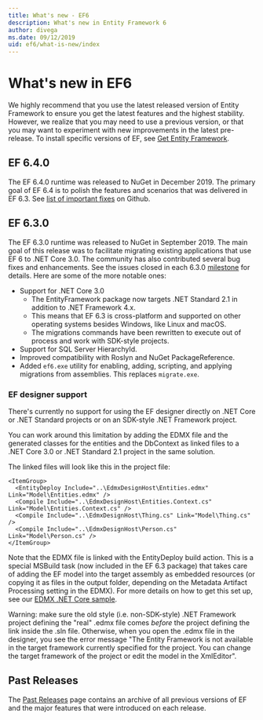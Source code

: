 ```yaml
---
title: What's new - EF6
description: What's new in Entity Framework 6
author: divega
ms.date: 09/12/2019
uid: ef6/what-is-new/index
---
```

# What's new in EF6

We highly recommend that you use the latest released version of Entity Framework to ensure you get the latest features and the highest stability.
However, we realize that you may need to use a previous version, or that you may want to experiment with new improvements in the latest pre-release.
To install specific versions of EF, see [Get Entity Framework](xref:ef6/fundamentals/install).

## EF 6.4.0

The EF 6.4.0 runtime was released to NuGet in December  2019. The primary goal of EF 6.4 is to polish the features and scenarios that was delivered in EF 6.3. See [list of important fixes](https://github.com/dotnet/ef6/milestone/14?closed=1) on Github.

## EF 6.3.0

The EF 6.3.0 runtime was released to NuGet in September 2019. The main goal of this release was to facilitate migrating existing applications that use EF 6 to .NET Core 3.0. The community has also contributed several bug fixes and enhancements. See the issues closed in each 6.3.0 [milestone](https://github.com/aspnet/EntityFramework6/milestones?state=closed) for details. Here are some of the more notable ones:

- Support for .NET Core 3.0
  - The EntityFramework package now targets .NET Standard 2.1 in addition to .NET Framework 4.x.
  - This means that EF 6.3 is cross-platform and supported on other operating systems besides Windows, like Linux and macOS.
  - The migrations commands have been rewritten to execute out of process and work with SDK-style projects.
- Support for SQL Server HierarchyId.
- Improved compatibility with Roslyn and NuGet PackageReference.
- Added `ef6.exe` utility for enabling, adding, scripting, and applying migrations from assemblies. This replaces `migrate.exe`.

### EF designer support

There's currently no support for using the EF designer directly on .NET Core or .NET Standard projects or on an SDK-style .NET Framework project. 

You can work around this limitation by adding the EDMX file and the generated classes for the entities and the DbContext as linked files to a .NET Core 3.0 or .NET Standard 2.1 project in the same solution.

The linked files will look like this in the project file:

``` csproj 
<ItemGroup>
  <EntityDeploy Include="..\EdmxDesignHost\Entities.edmx" Link="Model\Entities.edmx" />
  <Compile Include="..\EdmxDesignHost\Entities.Context.cs" Link="Model\Entities.Context.cs" />
  <Compile Include="..\EdmxDesignHost\Thing.cs" Link="Model\Thing.cs" />
  <Compile Include="..\EdmxDesignHost\Person.cs" Link="Model\Person.cs" />
</ItemGroup>
```

Note that the EDMX file is linked with the EntityDeploy build action. This is a special MSBuild task (now included in the EF 6.3 package) that takes care of adding the EF model into the target assembly as embedded resources (or copying it as files in the output folder, depending on the Metadata Artifact Processing setting in the EDMX). For more details on how to get this set up, see our [EDMX .NET Core sample](https://aka.ms/EdmxDotNetCoreSample).

Warning: make sure the old style (i.e. non-SDK-style) .NET Framework project defining the "real" .edmx file comes _before_ the project defining the link inside the .sln file. Otherwise, when you open the .edmx file in the designer, you see the error message "The Entity Framework is not available in the target framework currently specified for the project. You can change the target framework of the project or edit the model in the XmlEditor".

## Past Releases

The [Past Releases](xref:ef6/what-is-new/past-releases) page contains an archive of all previous versions of EF and the major features that were introduced on each release.
